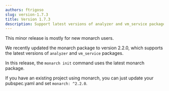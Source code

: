```yaml
---
authors: ftrigoso
slug: version-1.7.3
title: Version 1.7.3
description: Support latest versions of analyzer and vm_service packages.
---
```


This minor release is mostly for new monarch users.

We recently updated the monarch package to version 2.2.0, which supports the 
latest versions of `analyzer` and `vm_service` packages. 

In this release, the `monarch init` command uses the latest monarch package.

If you have an existing project using monarch, you can just update your 
pubspec.yaml and set `monarch: ^2.2.0`.
